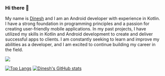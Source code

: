 ### Hi there 👋
My name is [Dinesh](https://www.instagram.com/dinesh_ela_2405) and I am an Android developer with experience in Kotlin. I have a strong foundation in programming principles and a passion for creating user-friendly mobile applications. In my past projects, I have utilized my skills in Kotlin and Android development to create and deliver successful apps to clients. I am constantly seeking to learn and improve my abilities as a developer, and I am excited to continue building my career in the field.

<img src="https://img.shields.io/badge/LinkedIn-0077B5?style=for-the-badge&logo=linkedin&logoColor=white">



[![Top Langs](https://github-readme-stats.vercel.app/api/top-langs/?username=idineshgovind)](https://www.github.com/idineshgovind)
[![Dinesh's GitHub stats](https://github-readme-stats.vercel.app/api?username=idineshgovind)](https://www.github.com/idineshgovind)
